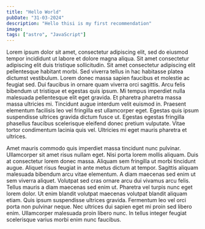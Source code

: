 ```yaml
---
title: "Hello World"
pubDate: "31-03-2024"
description: "Hello thisi is my first recommendation"
image:
tags: ["astro", "JavaScript"]
---
```


Lorem ipsum dolor sit amet, consectetur adipiscing elit, sed do eiusmod tempor incididunt ut labore et dolore magna aliqua. Sit amet consectetur adipiscing elit duis tristique sollicitudin. Sit amet consectetur adipiscing elit pellentesque habitant morbi. Sed viverra tellus in hac habitasse platea dictumst vestibulum. Lorem donec massa sapien faucibus et molestie ac feugiat sed. Dui faucibus in ornare quam viverra orci sagittis. Arcu felis bibendum ut tristique et egestas quis ipsum. Mi tempus imperdiet nulla malesuada pellentesque elit eget gravida. Et pharetra pharetra massa massa ultricies mi. Tincidunt augue interdum velit euismod in. Praesent elementum facilisis leo vel fringilla est ullamcorper eget. Egestas quis ipsum suspendisse ultrices gravida dictum fusce ut. Egestas egestas fringilla phasellus faucibus scelerisque eleifend donec pretium vulputate. Vitae tortor condimentum lacinia quis vel. Ultricies mi eget mauris pharetra et ultrices.

Amet mauris commodo quis imperdiet massa tincidunt nunc pulvinar. Ullamcorper sit amet risus nullam eget. Nisi porta lorem mollis aliquam. Duis at consectetur lorem donec massa. Aliquam sem fringilla ut morbi tincidunt augue. Aliquet risus feugiat in ante metus dictum at tempor. Sagittis aliquam malesuada bibendum arcu vitae elementum. A diam maecenas sed enim ut sem viverra aliquet. Volutpat sed cras ornare arcu dui vivamus arcu felis. Tellus mauris a diam maecenas sed enim ut. Pharetra vel turpis nunc eget lorem dolor. Ut enim blandit volutpat maecenas volutpat blandit aliquam etiam. Quis ipsum suspendisse ultrices gravida. Fermentum leo vel orci porta non pulvinar neque. Nec ultrices dui sapien eget mi proin sed libero enim. Ullamcorper malesuada proin libero nunc. In tellus integer feugiat scelerisque varius morbi enim nunc faucibus.
